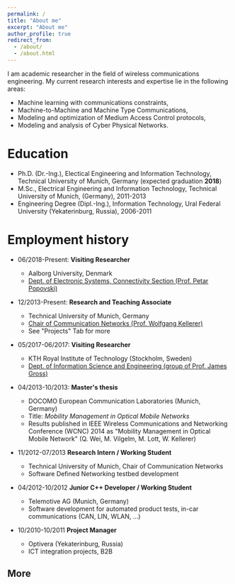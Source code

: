 ```yaml
---
permalink: /
title: "About me"
excerpt: "About me"
author_profile: true
redirect_from: 
  - /about/
  - /about.html
---
```


I am academic researcher in the field of wireless communications engineering. My current research interests and expertise lie in the following areas:
* Machine learning with communications constraints,
* Machine-to-Machine and Machine Type Communications,
* Modeling and optimization of Medium Access Control protocols,
* Modeling and analysis of Cyber Physical Networks.

Education
======
* Ph.D. (Dr.-Ing.), Electical Engineering and Information Technology, Technical University of Munich, Germany (expected graduation **2018**)
* M.Sc., Electrical Engineering and Information Technology, Technical University of Munich, (Germany), 2011-2013
* Engineering Degree (Dipl.-Ing.),  Information Technology, Ural Federal University (Yekaterinburg, Russia), 2006-2011

Employment history
======
* 06/2018-Present: **Visiting Researcher**
  * Aalborg University, Denmark
  * <u><a href="http://www.es.aau.dk/sections-labs/connectivity/">Dept. of Electronic Systems, Connectivity Section (Prof. Petar Popovski)</a></u>
  
* 12/2013-Present: **Research and Teaching Associate**
  * Technical University of Munich, Germany
  * <u><a href="http://www.lkn.ei.tum.de">Chair of Communication Networks (Prof. Wolfgang Kellerer)</a></u>
  * See "Projects" Tab for more

* 05/2017-06/2017: **Visiting Researcher**
  * KTH Royal Institute of Technology (Stockholm, Sweden)
  * <u><a href="https://www.kth.se/ise">Dept. of Information Science and Engineering (group of Prof. James Gross)</a></u>

* 04/2013-10/2013: **Master's thesis**
  * DOCOMO European Communication Laboratories (Munich, Germany)
  * Title: *Mobility Management in Optical Mobile Networks*
  * Results published in IEEE Wireless Communications and Networking Conference (WCNC) 2014 as "Mobility Management in Optical
Mobile Network" (Q. Wei, M. Vilgelm, M. Lott, W. Kellerer)

* 11/2012-07/2013 **Research Intern / Working Student**
  * Technical University of Munich, Chair of Communication Networks
  * Software Defined Networking testbed development

* 04/2012-10/2012 **Junior C++ Developer / Working Student**
  * Telemotive AG (Munich, Germany)
  * Software development for automated product tests, in-car communications (CAN, LIN, WLAN, ...)

* 10/2010-10/2011 **Project Manager**
  * Optivera (Yekaterinburg, Russia)
  * ICT integration projects, B2B
  
  
More
------
